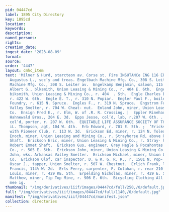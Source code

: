 ```yaml
---
pid: 04447cd
label: 1895 City Directory
key: 1895cd
location: 
keywords: 
description: 
named_persons: 
rights: 
creation_date: 
ingest_date: '2023-08-09'
format: 
source: 
order: '4447'
layout: cmhc_item
text: 'Milner & Hurd, starcteon av. Corse st. Fire INSUTANCe ENG 116 ERR  . Engelbach
  Augustus L., sec’y and treas. Engelbach Machine Mfg. Co., 308 S. Leiter av.  Engelbach
  Machine Mfg. Co., 308 S. Leiter av.  Engelkamp Benjamin, saloon, 115 W. 2d.  Engelman
  Albert G., blksmith, Union Leasing & Mining Co., r. 404 E. 6th.  Engelman Otto,
  biksmith, Union Leasing & Mining Co., r. 404  . Sth.  Engle Charles E., paperhanger,
  r. 422 W. 6th.  Engle E. T., r. 310 N. Popiar.  Engler Paul F., boilermkr., Eagle
  Foundry, r. 615 N. Spruce.  Engles F., r. 319 N. Spruce.  Engstrom Fred, lab, Arkansas
  Valley Smelter, r. 704 W. Cheat- nut.  Enland John, miner, Union Leasing & Mining
  Co.  Ensign Fred E., r. Elm, W. of .R. R. Crossing. |  Eppler Rinehardt, baker,
  Hahnewald Bros., 204 E. 3d.  Epps Jesse, col’d, lab, r.207 W. 6th. .  Epps William,
  col’d, porter, r. 207 W. 6th.  EQUITABLE LIFE ASSURANCE SOCIETY OF THE JU. &., W.
  iL. Thompson, agt, 104 W. 4th.  Erb Edward, r. 701 E. 5th. ;  ‘Erickson Charles,
  with Pioneer Club, r. 113 W. 3d.  Erickson Ed, miner, r. 124 N. Toledo av.  Erickson
  Enoch, miner, Union Leasing and Mining Co., r. Strayhorse Rd, above Robert Emmet
  Shaft.  Erickson Eric, miner, Union Leasing & Mining Co., r. Stray- horse Rd, above
  Robert Emmet Shaft.  Erickson Gus, engineer, Grey Hagle & Pocahontas Cons. Mining
  Co., r. 505 E. 5th.  Erickson John, miner, Union Leasing & Mining Co.  Erickson
  John, wks. Arkansas Valley Smelter.  Erickson Michael, miner, Union Leasing & Mining
  Co.  Erickson Olof, car inspector, D. & R. G. R. R., r. 1501 N. Pop- lar.  Erickson
  Oscar J., tapper, Union Smelter, r. 507 W. Chestnut.  Erlich Frank, lab, Joseph
  Francis, 114% W. 2d.  Erls Perry, carpenter, F. Colahan, r. rear 210 N. Pine.  Erpelding
  Louis, miner, r. 429 KE. 5th.  Erpelding Nicholas, miner, r. 429 E. 5th.  Errung
  Matthew, miner, Tip Top Mine, r. 906 E. 6th.  Bicycling Clothing All Kinds **"iezc:er2ec""  eg
  mee ig.    '
thumbnail: "/img/derivatives/iiif/images/04447cd/full/250,/0/default.jpg"
full: "/img/derivatives/iiif/images/04447cd/full/1140,/0/default.jpg"
manifest: "/img/derivatives/iiif/04447cd/manifest.json"
collection: directories
---
```


